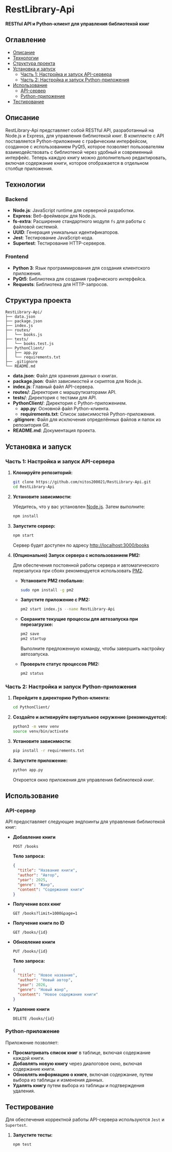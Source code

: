 # RestLibrary-Api

**RESTful API и Python-клиент для управления библиотекой книг**

## Оглавление

- [Описание](#описание)
- [Технологии](#технологии)
- [Структура проекта](#структура-проекта)
- [Установка и запуск](#установка-и-запуск)
  - [Часть 1: Настройка и запуск API-сервера](#часть-1-настройка-и-запуск-api-сервера)
  - [Часть 2: Настройка и запуск Python-приложения](#часть-2-настройка-и-запуск-python-приложения)
- [Использование](#использование)
  - [API-сервер](#api-сервер)
  - [Python-приложение](#python-приложение)
- [Тестирование](#тестирование)

## Описание

RestLibrary-Api представляет собой RESTful API, разработанный на Node.js и Express, для управления библиотекой книг. В комплекте с API поставляется Python-приложение с графическим интерфейсом, созданное с использованием PyQt5, которое позволяет пользователям взаимодействовать с библиотекой через удобный и современный интерфейс. Теперь каждую книгу можно дополнительно редактировать, включая содержание книги, которое отображается в отдельном столбце приложения.

## Технологии

### Backend

- **Node.js**: JavaScript runtime для серверной разработки.
- **Express**: Веб-фреймворк для Node.js.
- **fs-extra**: Расширение стандартного модуля `fs` для работы с файловой системой.
- **UUID**: Генерация уникальных идентификаторов.
- **Jest**: Тестирование JavaScript-кода.
- **Supertest**: Тестирование HTTP-серверов.

### Frontend

- **Python 3**: Язык программирования для создания клиентского приложения.
- **PyQt5**: Библиотека для создания графического интерфейса.
- **Requests**: Библиотека для HTTP-запросов.

## Структура проекта

```
RestLibrary-Api/
├── data.json
├── package.json
├── index.js
├── routes/
│   └── books.js
├── tests/
│   └── books.test.js
├── PythonClient/
│   ├── app.py
│   └── requirements.txt
├── .gitignore
└── README.md
```

- **data.json**: Файл для хранения данных о книгах.
- **package.json**: Файл зависимостей и скриптов для Node.js.
- **index.js**: Главный файл API-сервера.
- **routes/**: Директория с маршрутизаторами API.
- **tests/**: Директория с тестами для API.
- **PythonClient/**: Директория с Python-приложением.
  - **app.py**: Основной файл Python-клиента.
  - **requirements.txt**: Список зависимостей Python-приложения.
- **.gitignore**: Файл для исключения определённых файлов и папок из репозитория Git.
- **README.md**: Документация проекта.

## Установка и запуск

### Часть 1: Настройка и запуск API-сервера

1. **Клонируйте репозиторий:**

    ```bash
    git clone https://github.com/nitos200021/RestLibrary-Api.git
    cd RestLibrary-Api
    ```

2. **Установите зависимости:**

    Убедитесь, что у вас установлен [Node.js](https://nodejs.org/). Затем выполните:

    ```bash
    npm install
    ```

3. **Запустите сервер:**

    ```bash
    npm start
    ```

    Сервер будет доступен по адресу [http://localhost:3000/books](http://localhost:3000/books)

4. **(Опционально) Запуск сервера с использованием PM2:**

    Для обеспечения постоянной работы сервера и автоматического перезапуска при сбоях рекомендуется использовать [PM2](https://pm2.keymetrics.io/).

    - **Установите PM2 глобально:**

        ```bash
        sudo npm install -g pm2
        ```

    - **Запустите приложение с PM2:**

        ```bash
        pm2 start index.js --name RestLibrary-Api
        ```

    - **Сохраните текущие процессы для автозапуска при перезагрузке:**

        ```bash
        pm2 save
        pm2 startup
        ```

        Выполните предложенную команду, чтобы завершить настройку автозапуска.

    - **Проверьте статус процессов PM2:**

        ```bash
        pm2 status
        ```

### Часть 2: Настройка и запуск Python-приложения

1. **Перейдите в директорию Python-клиента:**

    ```bash
    cd PythonClient/
    ```

2. **Создайте и активируйте виртуальное окружение (рекомендуется):**

    ```bash
    python3 -m venv venv
    source venv/bin/activate
    ```

3. **Установите зависимости:**

    ```bash
    pip install -r requirements.txt
    ```

4. **Запустите приложение:**

    ```bash
    python app.py
    ```

    Откроется окно приложения для управления библиотекой книг.

## Использование

### API-сервер

API предоставляет следующие эндпоинты для управления библиотекой книг:

- **Добавление книги**

    ```http
    POST /books
    ```

    **Тело запроса:**

    ```json
    {
      "title": "Название книги",
      "author": "Автор",
      "year": 2025,
      "genre": "Жанр",
      "content": "Содержание книги"
    }
    ```

- **Получение всех книг**

    ```http
    GET /books?limit=1000&page=1
    ```

- **Получение книги по ID**

    ```http
    GET /books/{id}
    ```

- **Обновление книги**

    ```http
    PUT /books/{id}
    ```

    **Тело запроса:**

    ```json
    {
      "title": "Новое название",
      "author": "Новый автор",
      "year": 2026,
      "genre": "Новый жанр",
      "content": "Новое содержание книги"
    }
    ```

- **Удаление книги**

    ```http
    DELETE /books/{id}
    ```

### Python-приложение

Приложение позволяет:

- **Просматривать список книг** в таблице, включая содержание каждой книги.
- **Добавлять новую книгу** через диалоговое окно, включая содержание книги.
- **Обновлять информацию о книге**, включая содержание, путем выбора из таблицы и изменения данных.
- **Удалять книгу** путем выбора из таблицы и подтверждения удаления.

## Тестирование

Для обеспечения корректной работы API-сервера используются `Jest` и `Supertest`.

1. **Запустите тесты:**

    ```bash
    npm test
    ```
